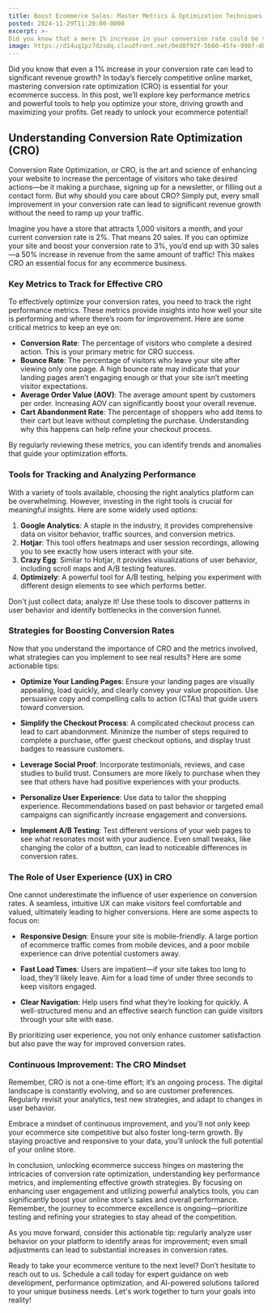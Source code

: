 ```yaml
---
title: Boost Ecommerce Sales: Master Metrics & Optimization Techniques
posted: 2024-11-29T11:20:00-0000
excerpt: >-
Did you know that a mere 1% increase in your conversion rate could be the turning point for your ecommerce business? In a digital landscape where every click counts, mastering Conversion Rate Optimization (CRO) is not just a strategy—it's your secret weapon for success. This blog post isn’t just about numbers; it’s about unleashing the full potential of your online store. We’ll dive deep into the key performance metrics that matter, uncover powerful tools that provide insights, and share actionable strategies that can propel your revenue skyward. Are you ready to transform your visitors into loyal customers and elevate your business to unprecedented heights? Let's unlock the secrets to ecommerce excellence together!
image: https://d14uq1pz7dzsdq.cloudfront.net/0ed8f92f-5b60-45fe-990f-dba29e770445_.png?Expires=1733042498&Signature=N20ajICPXsAt9Ur2Qn9QfZNdKJm7Sqe3lVHp7OYjMRuPyzl49pJOMaZsi9gTjcjeRW~VdO-tKyFGqFiynvcNp~X020agBkZ-Tjzx4-PiKaz2hzcBxyVeMxcJtMrBsez0TWsvxVWpvx8f2ocKOxoZE~cTjO1yekAya23EbURjPUE9r57jHtgVf-HACqF3Zo23CzgVgZDt~2HTJaoDUrH23AScRtrMx6nVdsE9A56mwuEyakJHXjVkNvG9kW6NI6mDnclAnVUK2oQpgJ28XfLCtV4cuWk-l3jcXVNlfLaCYprX8ERkepAN2CcRfTAcnlwmdsPJSujVmYTfpSzzcgWENg__&Key-Pair-Id=K1F55BTI9AHGIK
---
```


Did you know that even a 1% increase in your conversion rate can lead to significant revenue growth? In today’s fiercely competitive online market, mastering conversion rate optimization (CRO) is essential for your ecommerce success. In this post, we’ll explore key performance metrics and powerful tools to help you optimize your store, driving growth and maximizing your profits. Get ready to unlock your ecommerce potential!

## Understanding Conversion Rate Optimization (CRO)

Conversion Rate Optimization, or CRO, is the art and science of enhancing your website to increase the percentage of visitors who take desired actions—be it making a purchase, signing up for a newsletter, or filling out a contact form. But why should you care about CRO? Simply put, every small improvement in your conversion rate can lead to significant revenue growth without the need to ramp up your traffic.

Imagine you have a store that attracts 1,000 visitors a month, and your current conversion rate is 2%. That means 20 sales. If you can optimize your site and boost your conversion rate to 3%, you’d end up with 30 sales—a 50% increase in revenue from the same amount of traffic! This makes CRO an essential focus for any ecommerce business.

### Key Metrics to Track for Effective CRO

To effectively optimize your conversion rates, you need to track the right performance metrics. These metrics provide insights into how well your site is performing and where there’s room for improvement. Here are some critical metrics to keep an eye on:

- **Conversion Rate**: The percentage of visitors who complete a desired action. This is your primary metric for CRO success.
- **Bounce Rate**: The percentage of visitors who leave your site after viewing only one page. A high bounce rate may indicate that your landing pages aren’t engaging enough or that your site isn’t meeting visitor expectations.
- **Average Order Value (AOV)**: The average amount spent by customers per order. Increasing AOV can significantly boost your overall revenue.
- **Cart Abandonment Rate**: The percentage of shoppers who add items to their cart but leave without completing the purchase. Understanding why this happens can help refine your checkout process.

By regularly reviewing these metrics, you can identify trends and anomalies that guide your optimization efforts.  

### Tools for Tracking and Analyzing Performance

With a variety of tools available, choosing the right analytics platform can be overwhelming. However, investing in the right tools is crucial for meaningful insights. Here are some widely used options:

1. **Google Analytics**: A staple in the industry, it provides comprehensive data on visitor behavior, traffic sources, and conversion metrics.
2. **Hotjar**: This tool offers heatmaps and user session recordings, allowing you to see exactly how users interact with your site.
3. **Crazy Egg**: Similar to Hotjar, it provides visualizations of user behavior, including scroll maps and A/B testing features.
4. **Optimizely**: A powerful tool for A/B testing, helping you experiment with different design elements to see which performs better.

Don't just collect data; analyze it! Use these tools to discover patterns in user behavior and identify bottlenecks in the conversion funnel.

### Strategies for Boosting Conversion Rates

Now that you understand the importance of CRO and the metrics involved, what strategies can you implement to see real results? Here are some actionable tips:

- **Optimize Your Landing Pages**: Ensure your landing pages are visually appealing, load quickly, and clearly convey your value proposition. Use persuasive copy and compelling calls to action (CTAs) that guide users toward conversion.
  
- **Simplify the Checkout Process**: A complicated checkout process can lead to cart abandonment. Minimize the number of steps required to complete a purchase, offer guest checkout options, and display trust badges to reassure customers.

- **Leverage Social Proof**: Incorporate testimonials, reviews, and case studies to build trust. Consumers are more likely to purchase when they see that others have had positive experiences with your products.

- **Personalize User Experience**: Use data to tailor the shopping experience. Recommendations based on past behavior or targeted email campaigns can significantly increase engagement and conversions.

- **Implement A/B Testing**: Test different versions of your web pages to see what resonates most with your audience. Even small tweaks, like changing the color of a button, can lead to noticeable differences in conversion rates.

### The Role of User Experience (UX) in CRO

One cannot underestimate the influence of user experience on conversion rates. A seamless, intuitive UX can make visitors feel comfortable and valued, ultimately leading to higher conversions. Here are some aspects to focus on:

- **Responsive Design**: Ensure your site is mobile-friendly. A large portion of ecommerce traffic comes from mobile devices, and a poor mobile experience can drive potential customers away.

- **Fast Load Times**: Users are impatient—if your site takes too long to load, they’ll likely leave. Aim for a load time of under three seconds to keep visitors engaged.

- **Clear Navigation**: Help users find what they’re looking for quickly. A well-structured menu and an effective search function can guide visitors through your site with ease.

By prioritizing user experience, you not only enhance customer satisfaction but also pave the way for improved conversion rates.

### Continuous Improvement: The CRO Mindset

Remember, CRO is not a one-time effort; it’s an ongoing process. The digital landscape is constantly evolving, and so are customer preferences. Regularly revisit your analytics, test new strategies, and adapt to changes in user behavior.  

Embrace a mindset of continuous improvement, and you’ll not only keep your ecommerce site competitive but also foster long-term growth. By staying proactive and responsive to your data, you’ll unlock the full potential of your online store.

In conclusion, unlocking ecommerce success hinges on mastering the intricacies of conversion rate optimization, understanding key performance metrics, and implementing effective growth strategies. By focusing on enhancing user engagement and utilizing powerful analytics tools, you can significantly boost your online store's sales and overall performance. Remember, the journey to ecommerce excellence is ongoing—prioritize testing and refining your strategies to stay ahead of the competition.

As you move forward, consider this actionable tip: regularly analyze user behavior on your platform to identify areas for improvement; even small adjustments can lead to substantial increases in conversion rates.  

Ready to take your ecommerce venture to the next level? Don’t hesitate to reach out to us. Schedule a call today for expert guidance on web development, performance optimization, and AI-powered solutions tailored to your unique business needs. Let's work together to turn your goals into reality!
